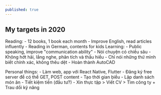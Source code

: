 ```yaml
---
published: true
---
```

## My targets in 2020
Reading:
	- 12 books, 1 book each month
    - Improve English, read articles influently
    - Reading in German, contents for kids
Learning:
	- Public speaking, improve "communication ability" 
    - Nói chuyện có chiều sâu
    - Không hớt hãi, lắng nghe, phân tích và thấu hiểu
    - Chỉ nói những thứ mình biết chính xác, không thêu dệt
    - Hoàn thành AutoCAD

Personal things:
	- Làm web, app với React Native, Flutter
    - Đăng ký free server để có thể GET, POST content
    - Tạo thời gian biểu
    - Lập danh sách món ăn
    - Tiết kiệm tiền (đầu tư?)
    - Xin thực tập > Viết CV > Tìm công ty + Trau dồi kỹ năng
